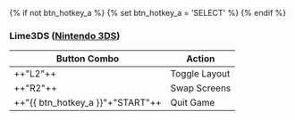 {% if not btn_hotkey_a %}
{% set btn_hotkey_a = 'SELECT' %}
{% endif %}
### Lime3DS ([Nintendo 3DS](../../../systems/3ds))

| Button Combo | Action |
| -- | -- |
| ++"L2"++ | Toggle Layout |
| ++"R2"++ | Swap Screens |
| ++"{{ btn_hotkey_a }}"+"START"++ | Quit Game |

